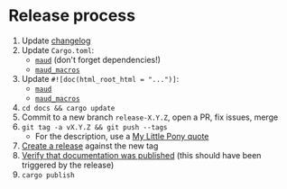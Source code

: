 # Release process

1. Update [changelog](CHANGELOG.md)
2. Update `Cargo.toml`:
    - [`maud`](maud/Cargo.toml) (don't forget dependencies!)
    - [`maud_macros`](maud_macros/Cargo.toml)
3. Update `#![doc(html_root_html = "...")]`:
    - [`maud`](maud/src/lib.rs)
    - [`maud_macros`](maud_macros/src/lib.rs)
4. `cd docs && cargo update`
5. Commit to a new branch `release-X.Y.Z`, open a PR, fix issues, merge
6. `git tag -a vX.Y.Z && git push --tags`
    - For the description, use a [My Little Pony quote](https://mlp.fandom.com/wiki/Maud_Pie#Quotes)
7. [Create a release](https://github.com/lambda-fairy/maud/releases/new) against the new tag
8. [Verify that documentation was published](https://github.com/lambda-fairy/maud/actions?query=workflow%3A%22Publish+docs%22) (this should have been triggered by the release)
9. `cargo publish`
